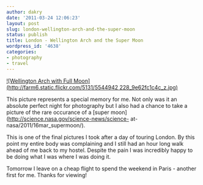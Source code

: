 ```yaml
---
author: dakry
date: '2011-03-24 12:06:23'
layout: post
slug: london-wellington-arch-and-the-super-moon
status: publish
title: London - Wellington Arch and the Super Moon
wordpress_id: '4638'
categories:
- photography
- travel
---
```


[![Wellington Arch with Full Moon](http://farm6.static.flickr.com/5131/5544942
228_9e62fc1c4c_z.jpg)](http://www.flickr.com/photos/zacharyz/5544942228/)

This picture represents a special memory for me. Not only was it an absolute
perfect night for photography but I also had a chance to take a picture of the
rare occurance of a [super moon](http://science.nasa.gov/science-news/science-
at-nasa/2011/16mar_supermoon/).

This is one of the final pictures I took after a day of touring London. By
this point my entire body was complaining and I still had an hour long walk
ahead of me back to my hostel. Despite the pain I was incredibly happy to be
doing what I was where I was doing it.

Tomorrow I leave on a cheap flight to spend the weekend in Paris - another
first for me. Thanks for viewing!


